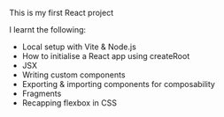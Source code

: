 This is my first React project

I learnt the following:
- Local setup with Vite & Node.js
- How to initialise a React app using createRoot
- JSX
- Writing custom components
- Exporting & importing components for composability
- Fragments
- Recapping flexbox in CSS
